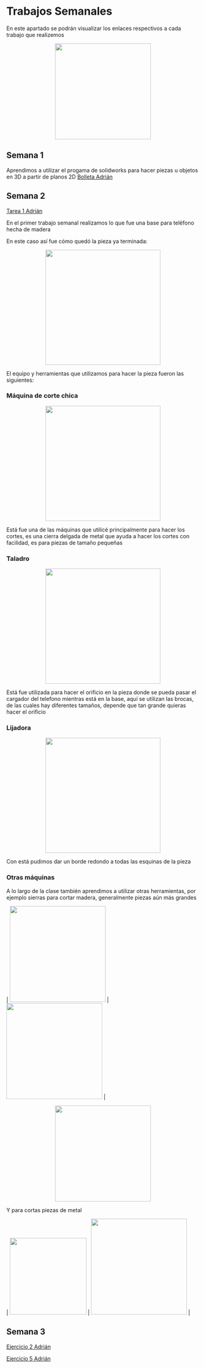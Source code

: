 # **Trabajos Semanales**

En este apartado se podrán visualizar los enlaces respectivos a cada trabajo que realizemos 

<p align="center">
    <img src="../imgs copy/semana.jpg" width="250">
</p>

## **Semana 1**

Aprendimos a utilizar el progama de solidworks para hacer piezas u objetos en 3D a partir de planos 2D
<a href="../Syllabus/Botella.SLDPRT" target="_blank"> Bolleta Adrián</a>


## **Semana 2** 

<a href="../Syllabus/Tarea1.SLDPRT" target="_blank">Tarea 1 Adrián</a>

En el primer trabajo semanal realizamos lo que fue una base para teléfono hecha de madera

En este caso así fue cómo quedó la pieza ya terminada:

<p align="center">
    <img src="../Trabajo_1/Pieza.jpg" width="300">
</p>

El equipo y herramientas que utilizamos para hacer la pieza fueron las siguientes:

### **Máquina de corte chica**

<p align="center">
    <img src="../Trabajo_1/Maquina_corte.jpg" width="300">
</p>

Está fue una de las máquinas que utilicé principalmente para hacer los cortes, es una cierra delgada de metal que ayuda a hacer los cortes con facilidad, es para piezas de tamaño pequeñas

### **Taladro**

<p align="center">
    <img src="../Trabajo_1/Taladro.jpg" width="300">
</p>

Está fue utilizada para hacer el orificio en la pieza donde se pueda pasar el cargador del telefono mientras está en la base, aquí se utilizan las brocas, de las cuales hay diferentes tamaños, depende que tan grande quieras hacer el orificio

### **Lijadora** 

<p align="center">
    <img src="../Trabajo_1/Maquina_corte.jpg" width="300">
</p>

Con está pudimos dar un borde redondo a todas las esquinas de la pieza 

### **Otras máquinas**

A lo largo de la clase también aprendimos a utilizar otras herramientas, por ejemplo sierras para cortar madera, generalmente piezas aún más grandes

| <img src="../Trabajo_1/Corte_gde_preciso.jpg" width="250"> | <img src="../Trabajo_1/Sierra.jpg" width="250"> |
<p align="center">
    <img src="../Trabajo_1/Maquin_corte_gde.jpg" width="250">
</p>

Y para cortas piezas de metal

| <img src="../Trabajo_1/Sierra_met_2.jpg" width="200"> | <img src="../Trabajo_1/Sierra_metal.jpg" width="250"> |


## **Semana 3** 

<a href="../Syllabus/Ejercicio_2.SLDPRT" target="_blank">Ejercicio 2 Adrián</a>

<a href="../Syllabus/Ejercicio_5.SLDPRT" target="_blank">Ejercicio 5 Adrián</a>

